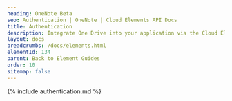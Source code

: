 ```yaml
---
heading: OneNote Beta
seo: Authentication | OneNote | Cloud Elements API Docs
title: Authentication
description: Integrate One Drive into your application via the Cloud Elements APIs.
layout: docs
breadcrumbs: /docs/elements.html
elementId: 134
parent: Back to Element Guides
order: 10
sitemap: false
---
```


{% include authentication.md %}
